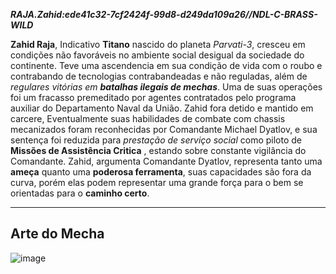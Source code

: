 ***RAJA.Zahid:ede41c32-7cf2424f-99d8-d249da109a26//NDL-C-BRASS-WILD***

**Zahid Raja**, Indicativo **Titano** nascido do planeta *Parvati-3*, cresceu em condições não favoráveis no ambiente social desigual da sociedade do continente. Teve uma ascendencia em sua condição de vida com o roubo e contrabando de tecnologias contrabandeadas e não reguladas, além de *regulares vitórias em **batalhas ilegais de mechas***.  Uma de suas operações foi um fracasso premeditado por agentes contratados pelo programa auxiliar do Departamento Naval da União. Zahid fora detido e mantido em carcere, Eventualmente suas habilidades de combate com chassis mecanizados foram reconhecidas por Comandante Michael Dyatlov, e sua sentença foi reduzida para *prestação de serviço social* como piloto de **Missões de Assistência Critica** , estando sobre constante vigilância do Comandante.
Zahid, argumenta Comandante Dyatlov, representa tanto uma **ameça** quanto uma **poderosa ferramenta**, suas capacidades são fora da curva, porém elas podem representar uma grande força para o bem se orientadas para o **caminho certo**.

---
## Arte do Mecha
![image](/mechs/Allos.png)
